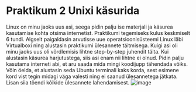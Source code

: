 # Praktikum 2 Unixi käsurida

Linux on minu jaoks uus asi, seega pidin palju ise materjali ja käsurea kasutamise kohta otsima internetist. Praktikumi tegemiseks kulus keskmiselt 6 tundi.
Algselt paigaldasin arvutisse uue operatsioonisüsteemi Linux läbi Virtualboxi ning alustasin praktikumi ülesannete täitmisega. Kuigi asi oli minu jaoks uus oli võrdlemisis lihtne step-by-step juhendit täita.
Kui alustasin käsurea harjutustega, siis asi enam nii lihtne ei olnud. Pidin palju kasutama interneti abi, et aru saada mida mingi koodijupp tähendada võiks. Võin öelda, et alustasin seda Ubuntu terminali kaks korda, sest esimene kord vist tegin midagi väga valesti ning ei saanud ülesannetega jätkata.
Lisan siia tõendi kõikide ülesannete lahendamisest.
![image](https://github.com/sandisyske/OpSys/assets/120086951/e01bbdfd-1851-4e1c-843b-1d6ed6249cb2)
